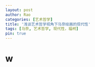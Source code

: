 ```yaml
---
layout: post
author: Rao 
categories: [艺术哲学]
title: '浅谈艺术哲学视角下马奈绘画的现代性'
tags: [马奈, 艺术哲学, 现代性，福柯]
pin: true
---
```


# w
